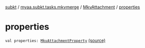 [subkt](../../index.md) / [myaa.subkt.tasks.mkvmerge](../index.md) / [MkvAttachment](index.md) / [properties](./properties.md)

# properties

`val properties: `[`MkvAttachmentProperty`](../-mkv-attachment-property/index.md) [(source)](https://github.com/Myaamori/SubKt/blob/master/src/main/kotlin/myaa/subkt/tasks/mkvmerge/mkvmerge.kt#L20)